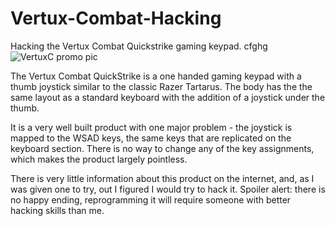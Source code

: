 # Vertux-Combat-Hacking
Hacking the Vertux Combat Quickstrike gaming keypad. 
cfghg
![VertuxC promo pic](https://github.com/chopsuwe/Vertux-Combat-Hacking/assets/55773924/f7e1c6c0-aea9-4aef-91bb-4f75a5107d20)

The Vertux Combat QuickStrike is a one handed gaming keypad with a thumb joystick similar to the classic Razer Tartarus. The body has the the same layout as a standard keyboard with the addition of a joystick under the thumb.

It is a very well built product with one major problem - the joystick is mapped to the WSAD keys, the same keys that are replicated on the keyboard section. There is no way to change any of the key assignments, which makes the product largely pointless. 

There is very little information about this product on the internet, and, as I was given one to try, out I figured I would try to hack it. Spoiler alert: there is no happy ending, reprogramming it will require someone with better hacking skills than me.

